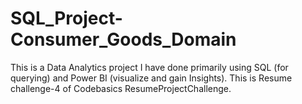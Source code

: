 # SQL_Project-Consumer_Goods_Domain
This is a Data Analytics project I have done primarily using SQL (for querying) and Power BI (visualize and gain Insights). This is Resume challenge-4 of Codebasics ResumeProjectChallenge.
